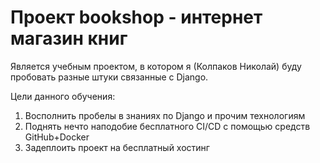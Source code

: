 # Проект bookshop - интернет магазин книг

Является учебным проектом, в котором я (Колпаков Николай) буду пробовать разные штуки
связанные с Django.

Цели данного обучения:
<ol>
    <li>Восполнить пробелы в знаниях по Django и прочим технологиям</li>
    <li>Поднять нечто наподобие бесплатного CI/CD с помощью средств GitHub+Docker</li>
    <li>Задеплоить проект на бесплатный хостинг</li>
</ol>
